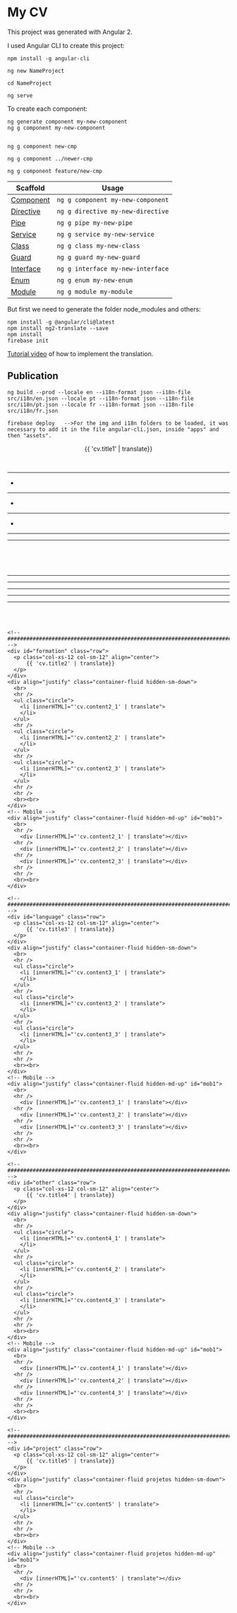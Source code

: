My CV
======

This project was generated with Angular 2.

I used Angular CLI to create this project:

```text
npm install -g angular-cli

ng new NameProject

cd NameProject

ng serve
```

To create each component:
```
ng generate component my-new-component
ng g component my-new-component


ng g component new-cmp

ng g component ../newer-cmp

ng g component feature/new-cmp
```

Scaffold  | Usage
---       | ---
[Component](https://github.com/angular/angular-cli/wiki/generate-component) | `ng g component my-new-component`
[Directive](https://github.com/angular/angular-cli/wiki/generate-directive) | `ng g directive my-new-directive`
[Pipe](https://github.com/angular/angular-cli/wiki/generate-pipe)           | `ng g pipe my-new-pipe`
[Service](https://github.com/angular/angular-cli/wiki/generate-service)     | `ng g service my-new-service`
[Class](https://github.com/angular/angular-cli/wiki/generate-class)         | `ng g class my-new-class`
[Guard](https://github.com/angular/angular-cli/wiki/generate-guard)         | `ng g guard my-new-guard`
[Interface](https://github.com/angular/angular-cli/wiki/generate-interface) | `ng g interface my-new-interface`
[Enum](https://github.com/angular/angular-cli/wiki/generate-enum)           | `ng g enum my-new-enum`
[Module](https://github.com/angular/angular-cli/wiki/generate-module)       | `ng g module my-module`

But first we need to generate the folder node_modules and others:

```text
npm install -g @angular/cli@latest
npm install ng2-translate --save
npm install
firebase init
```

[Tutorial video](https://www.youtube.com/watch?v=mBqUTbY2MiE&t=526s) of how to implement the translation.

Publication
-----------

```text
ng build --prod --locale en --i18n-format json --i18n-file src/i18n/en.json --locale pt --i18n-format json --i18n-file src/i18n/pt.json --locale fr --i18n-format json --i18n-file src/i18n/fr.json

firebase deploy   -->For the img and i18n folders to be loaded, it was necessary to add it in the file angular-cli.json, inside "apps" and then "assets".
```
































<div class="container">    
  <div>
    <div id="experience" class="row">
      <p class="col-xs-12 col-sm-12" align="center"> 
          {{ 'cv.title1' | translate}}
      </p>
    </div>
    <div align="justify" class="container-fluid hidden-sm-down">
      <br>
      <hr />
      <ul class="circle">
        <li [innerHTML]="'cv.content1_1' | translate">
        </li>
      </ul>
      <hr />
      <ul class="circle">
        <li [innerHTML]="'cv.content1_2' | translate">
        </li>
      </ul>
      <hr />
      <ul class="circle">
        <li [innerHTML]="'cv.content1_3' | translate">
        </li>
      </ul>
      <hr />
      <hr />
      <br><br>
    </div>
    <!-- Mobile -->
    <div align="justify" class="container-fluid hidden-md-up" id="mob1">
      <br>
      <hr />
        <div [innerHTML]="'cv.content1_1' | translate"></div>
      <hr />
        <div [innerHTML]="'cv.content1_2' | translate"></div>
      <hr />
        <div [innerHTML]="'cv.content1_3' | translate"></div>
      <hr />
      <hr />
      <br><br>
    </div>

    <!-- ####################################################################################### -->
    <div id="formation" class="row">
      <p class="col-xs-12 col-sm-12" align="center"> 
          {{ 'cv.title2' | translate}}
      </p>
    </div>
    <div align="justify" class="container-fluid hidden-sm-down">
      <br>
      <hr />
      <ul class="circle">
        <li [innerHTML]="'cv.content2_1' | translate">
        </li>
      </ul>
      <hr />
      <ul class="circle">
        <li [innerHTML]="'cv.content2_2' | translate">
        </li>
      </ul>
      <hr />
      <ul class="circle">
        <li [innerHTML]="'cv.content2_3' | translate">
        </li>
      </ul>
      <hr />
      <hr />
      <br><br>
    </div>
    <!-- Mobile -->
    <div align="justify" class="container-fluid hidden-md-up" id="mob1">
      <br>
      <hr />
        <div [innerHTML]="'cv.content2_1' | translate"></div>
      <hr />
        <div [innerHTML]="'cv.content2_2' | translate"></div>
      <hr />
        <div [innerHTML]="'cv.content2_3' | translate"></div>
      <hr />
      <hr />
      <br><br>
    </div>

    <!-- ####################################################################################### -->
    <div id="language" class="row">
      <p class="col-xs-12 col-sm-12" align="center"> 
          {{ 'cv.title3' | translate}}
      </p>
    </div>
    <div align="justify" class="container-fluid hidden-sm-down">
      <br>
      <hr />
      <ul class="circle">
        <li [innerHTML]="'cv.content3_1' | translate">
        </li>
      </ul>
      <hr />
      <ul class="circle">
        <li [innerHTML]="'cv.content3_2' | translate">
        </li>
      </ul>
      <hr />
      <ul class="circle">
        <li [innerHTML]="'cv.content3_3' | translate">
        </li>
      </ul>
      <hr />
      <hr />
      <br><br>
    </div>
    <!-- Mobile -->
    <div align="justify" class="container-fluid hidden-md-up" id="mob1">
      <br>
      <hr />
        <div [innerHTML]="'cv.content3_1' | translate"></div>
      <hr />
        <div [innerHTML]="'cv.content3_2' | translate"></div>
      <hr />
        <div [innerHTML]="'cv.content3_3' | translate"></div>
      <hr />
      <hr />
      <br><br>
    </div>

    <!-- ####################################################################################### -->
    <div id="other" class="row">
      <p class="col-xs-12 col-sm-12" align="center"> 
          {{ 'cv.title4' | translate}}
      </p>
    </div>
    <div align="justify" class="container-fluid hidden-sm-down">
      <br>
      <hr />
      <ul class="circle">
        <li [innerHTML]="'cv.content4_1' | translate">
        </li>
      </ul>
      <hr />
      <ul class="circle">
        <li [innerHTML]="'cv.content4_2' | translate">
        </li>
      </ul>
      <hr />
      <ul class="circle">
        <li [innerHTML]="'cv.content4_3' | translate">
        </li>
      </ul>
      <hr />
      <hr />
      <br><br>
    </div>
    <!-- Mobile -->
    <div align="justify" class="container-fluid hidden-md-up" id="mob1">
      <br>
      <hr />
        <div [innerHTML]="'cv.content4_1' | translate"></div>
      <hr />
        <div [innerHTML]="'cv.content4_2' | translate"></div>
      <hr />
        <div [innerHTML]="'cv.content4_3' | translate"></div>
      <hr />
      <hr />
      <br><br>
    </div>

    <!-- ####################################################################################### -->
    <div id="project" class="row">
      <p class="col-xs-12 col-sm-12" align="center"> 
          {{ 'cv.title5' | translate}}
      </p>
    </div>
    <div align="justify" class="container-fluid projetos hidden-sm-down">
      <br>
      <hr />
      <ul class="circle">
        <li [innerHTML]="'cv.content5' | translate">
        </li>
      </ul>
      <hr />
      <hr />
      <br><br>
    </div>
    <!-- Mobile -->
    <div align="justify" class="container-fluid projetos hidden-md-up" id="mob1">
      <br>
      <hr />
        <div [innerHTML]="'cv.content5' | translate"></div>
      <hr />
      <hr />
      <br><br>
    </div>    
  </div>